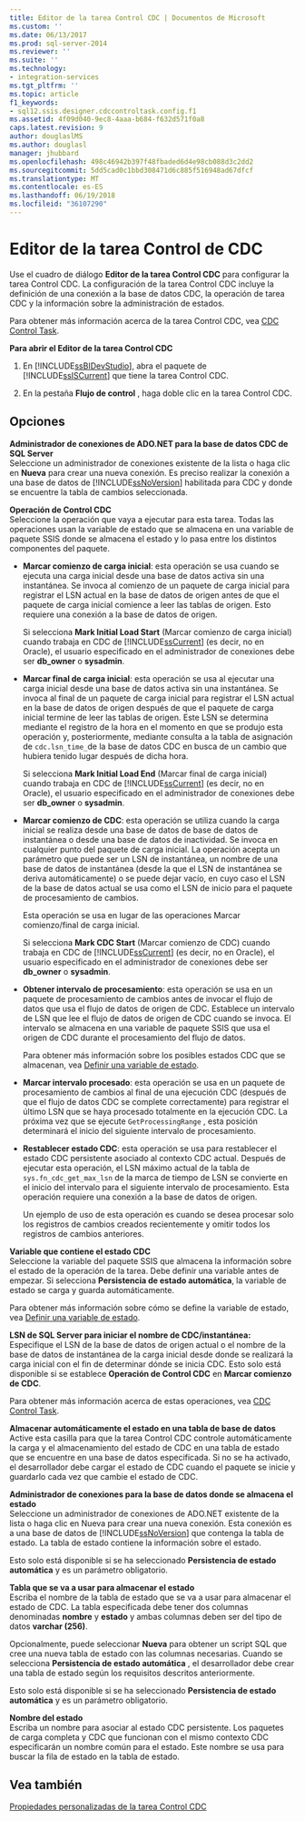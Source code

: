 ```yaml
---
title: Editor de la tarea Control CDC | Documentos de Microsoft
ms.custom: ''
ms.date: 06/13/2017
ms.prod: sql-server-2014
ms.reviewer: ''
ms.suite: ''
ms.technology:
- integration-services
ms.tgt_pltfrm: ''
ms.topic: article
f1_keywords:
- sql12.ssis.designer.cdccontroltask.config.f1
ms.assetid: 4f09d040-9ec8-4aaa-b684-f632d571f0a8
caps.latest.revision: 9
author: douglaslMS
ms.author: douglasl
manager: jhubbard
ms.openlocfilehash: 498c46942b397f48fbaded6d4e98cb088d3c2dd2
ms.sourcegitcommit: 5dd5cad0c1bbd308471d6c885f516948ad67dfcf
ms.translationtype: MT
ms.contentlocale: es-ES
ms.lasthandoff: 06/19/2018
ms.locfileid: "36107290"
---
```

# <a name="cdc-control-task-editor"></a>Editor de la tarea Control de CDC
  Use el cuadro de diálogo **Editor de la tarea Control CDC** para configurar la tarea Control CDC. La configuración de la tarea Control CDC incluye la definición de una conexión a la base de datos CDC, la operación de tarea CDC y la información sobre la administración de estados.  
  
 Para obtener más información acerca de la tarea Control CDC, vea [CDC Control Task](control-flow/cdc-control-task.md).  
  
 **Para abrir el Editor de la tarea Control CDC**  
  
1.  En [!INCLUDE[ssBIDevStudio](../includes/ssbidevstudio-md.md)], abra el paquete de [!INCLUDE[ssISCurrent](../includes/ssiscurrent-md.md)] que tiene la tarea Control CDC.  
  
2.  En la pestaña **Flujo de control** , haga doble clic en la tarea Control CDC.  
  
## <a name="options"></a>Opciones  
 **Administrador de conexiones de ADO.NET para la base de datos CDC de SQL Server**  
 Seleccione un administrador de conexiones existente de la lista o haga clic en **Nueva** para crear una nueva conexión. Es preciso realizar la conexión a una base de datos de [!INCLUDE[ssNoVersion](../includes/ssnoversion-md.md)] habilitada para CDC y donde se encuentre la tabla de cambios seleccionada.  
  
 **Operación de Control CDC**  
 Seleccione la operación que vaya a ejecutar para esta tarea. Todas las operaciones usan la variable de estado que se almacena en una variable de paquete SSIS donde se almacena el estado y lo pasa entre los distintos componentes del paquete.  
  
-   **Marcar comienzo de carga inicial**: esta operación se usa cuando se ejecuta una carga inicial desde una base de datos activa sin una instantánea. Se invoca al comienzo de un paquete de carga inicial para registrar el LSN actual en la base de datos de origen antes de que el paquete de carga inicial comience a leer las tablas de origen. Esto requiere una conexión a la base de datos de origen.  
  
     Si selecciona **Mark Initial Load Start** (Marcar comienzo de carga inicial) cuando trabaja en CDC de [!INCLUDE[ssCurrent](../includes/sscurrent-md.md)] (es decir, no en Oracle), el usuario especificado en el administrador de conexiones debe ser  **db_owner** o **sysadmin**.  
  
-   **Marcar final de carga inicial**: esta operación se usa al ejecutar una carga inicial desde una base de datos activa sin una instantánea. Se invoca al final de un paquete de carga inicial para registrar el LSN actual en la base de datos de origen después de que el paquete de carga inicial termine de leer las tablas de origen. Este LSN se determina mediante el registro de la hora en el momento en que se produjo esta operación y, posteriormente, mediante consulta a la tabla de asignación de `cdc.lsn_time_`de la base de datos CDC en busca de un cambio que hubiera tenido lugar después de dicha hora.  
  
     Si selecciona **Mark Initial Load End** (Marcar final de carga inicial) cuando trabaja en CDC de [!INCLUDE[ssCurrent](../includes/sscurrent-md.md)] (es decir, no en Oracle), el usuario especificado en el administrador de conexiones debe ser  **db_owner** o **sysadmin**.  
  
-   **Marcar comienzo de CDC**: esta operación se utiliza cuando la carga inicial se realiza desde una base de datos de base de datos de instantánea o desde una base de datos de inactividad. Se invoca en cualquier punto del paquete de carga inicial. La operación acepta un parámetro que puede ser un LSN de instantánea, un nombre de una base de datos de instantánea (desde la que el LSN de instantánea se deriva automáticamente) o se puede dejar vacío, en cuyo caso el LSN de la base de datos actual se usa como el LSN de inicio para el paquete de procesamiento de cambios.  
  
     Esta operación se usa en lugar de las operaciones Marcar comienzo/final de carga inicial.  
  
     Si selecciona **Mark CDC Start** (Marcar comienzo de CDC) cuando trabaja en CDC de [!INCLUDE[ssCurrent](../includes/sscurrent-md.md)] (es decir, no en Oracle), el usuario especificado en el administrador de conexiones debe ser  **db_owner** o **sysadmin**.  
  
-   **Obtener intervalo de procesamiento**: esta operación se usa en un paquete de procesamiento de cambios antes de invocar el flujo de datos que usa el flujo de datos de origen de CDC. Establece un intervalo de LSN que lee el flujo de datos de origen de CDC cuando se invoca. El intervalo se almacena en una variable de paquete SSIS que usa el origen de CDC durante el procesamiento del flujo de datos.  
  
     Para obtener más información sobre los posibles estados CDC que se almacenan, vea [Definir una variable de estado](data-flow/define-a-state-variable.md).  
  
-   **Marcar intervalo procesado**: esta operación se usa en un paquete de procesamiento de cambios al final de una ejecución CDC (después de que el flujo de datos CDC se complete correctamente) para registrar el último LSN que se haya procesado totalmente en la ejecución CDC. La próxima vez que se ejecute `GetProcessingRange` , esta posición determinará el inicio del siguiente intervalo de procesamiento.  
  
-   **Restablecer estado CDC**: esta operación se usa para restablecer el estado CDC persistente asociado al contexto CDC actual. Después de ejecutar esta operación, el LSN máximo actual de la tabla de `sys.fn_cdc_get_max_lsn` de la marca de tiempo de LSN se convierte en el inicio del intervalo para el siguiente intervalo de procesamiento. Esta operación requiere una conexión a la base de datos de origen.  
  
     Un ejemplo de uso de esta operación es cuando se desea procesar solo los registros de cambios creados recientemente y omitir todos los registros de cambios anteriores.  
  
 **Variable que contiene el estado CDC**  
 Seleccione la variable del paquete SSIS que almacena la información sobre el estado de la operación de la tarea. Debe definir una variable antes de empezar. Si selecciona **Persistencia de estado automática**, la variable de estado se carga y guarda automáticamente.  
  
 Para obtener más información sobre cómo se define la variable de estado, vea [Definir una variable de estado](data-flow/define-a-state-variable.md).  
  
 **LSN de SQL Server para iniciar el nombre de CDC/instantánea:**  
 Especifique el LSN de la base de datos de origen actual o el nombre de la base de datos de instantánea de la carga inicial desde donde se realizará la carga inicial con el fin de determinar dónde se inicia CDC. Esto solo está disponible si se establece **Operación de Control CDC** en **Marcar comienzo de CDC**.  
  
 Para obtener más información acerca de estas operaciones, vea [CDC Control Task](control-flow/cdc-control-task.md).  
  
 **Almacenar automáticamente el estado en una tabla de base de datos**  
 Active esta casilla para que la tarea Control CDC controle automáticamente la carga y el almacenamiento del estado de CDC en una tabla de estado que se encuentre en una base de datos especificada. Si no se ha activado, el desarrollador debe cargar el estado de CDC cuando el paquete se inicie y guardarlo cada vez que cambie el estado de CDC.  
  
 **Administrador de conexiones para la base de datos donde se almacena el estado**  
 Seleccione un administrador de conexiones de ADO.NET existente de la lista o haga clic en Nueva para crear una nueva conexión. Esta conexión es a una base de datos de [!INCLUDE[ssNoVersion](../includes/ssnoversion-md.md)] que contenga la tabla de estado. La tabla de estado contiene la información sobre el estado.  
  
 Esto solo está disponible si se ha seleccionado **Persistencia de estado automática** y es un parámetro obligatorio.  
  
 **Tabla que se va a usar para almacenar el estado**  
 Escriba el nombre de la tabla de estado que se va a usar para almacenar el estado de CDC. La tabla especificada debe tener dos columnas denominadas **nombre** y **estado** y ambas columnas deben ser del tipo de datos **varchar (256)**.  
  
 Opcionalmente, puede seleccionar **Nueva** para obtener un script SQL que cree una nueva tabla de estado con las columnas necesarias. Cuando se selecciona **Persistencia de estado automática** , el desarrollador debe crear una tabla de estado según los requisitos descritos anteriormente.  
  
 Esto solo está disponible si se ha seleccionado **Persistencia de estado automática** y es un parámetro obligatorio.  
  
 **Nombre del estado**  
 Escriba un nombre para asociar al estado CDC persistente. Los paquetes de carga completa y CDC que funcionan con el mismo contexto CDC especificarán un nombre común para el estado. Este nombre se usa para buscar la fila de estado en la tabla de estado.  
  
## <a name="see-also"></a>Vea también  
 [Propiedades personalizadas de la tarea Control CDC](control-flow/cdc-control-task-custom-properties.md)  
  
  